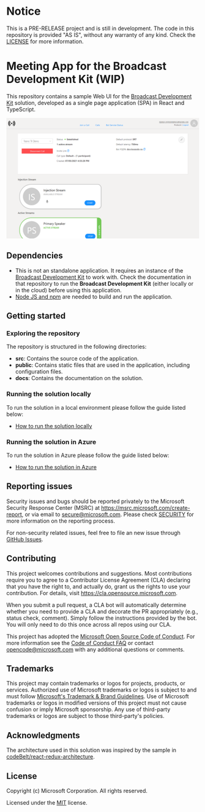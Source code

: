 # Notice

This is a PRE-RELEASE project and is still in development. The code in this repository is provided "AS IS", without any warranty of any kind. Check the [LICENSE](LICENSE) for more information.

# Meeting App for the Broadcast Development Kit (WIP)

This repository contains a sample Web UI for the [Broadcast Development Kit](https://github.com/microsoft/Broadcast-Development-Kit) solution, developed as a single page application (SPA) in React and TypeScript.

![Screenshot of the web UI](docs/common/images/cover.png)

## Dependencies

- This is not an standalone application. It requires an instance of the [Broadcast Development Kit](https://github.com/microsoft/Broadcast-Development-Kit) to work with. Check the documentation in that repository to run the **Broadcast Development Kit** (either locally or in the cloud) before using this application.
- [Node JS and npm](docs/how-to-install-nodejs-and-npm/README.md) are needed to build and run the application.

## Getting started

### Exploring the repository

The repository is structured in the following directories:
- **src**: Contains the source code of the application.
- **public**: Contains static files that are used in the application, including configuration files.
- **docs**: Contains the documentation on the solution.

### Running the solution locally

To run the solution in a local environment please follow the guide listed below:
- [How to run the solution locally](docs/how-to-run-the-solution-locally/README.md)

### Running the solution in Azure

To run the solution in Azure please follow the guide listed below:
- [How to run the solution in Azure](docs/how-to-run-the-solution-in-azure/README.md)

## Reporting issues

Security issues and bugs should be reported privately to the Microsoft Security Response Center (MSRC) at https://msrc.microsoft.com/create-report, or via email to secure@microsoft.com. Please check [SECURITY](SECURITY.md) for more information on the reporting process.

For non-security related issues, feel free to file an new issue through [GitHub Issues](https://github.com/microsoft/Broadcast-Development-Kit-Web-UI/issues/new).

## Contributing

This project welcomes contributions and suggestions.  Most contributions require you to agree to a Contributor License Agreement (CLA) declaring that you have the right to, and actually do, grant us the rights to use your contribution. For details, visit https://cla.opensource.microsoft.com.

When you submit a pull request, a CLA bot will automatically determine whether you need to provide a CLA and decorate the PR appropriately (e.g., status check, comment). Simply follow the instructions provided by the bot. You will only need to do this once across all repos using our CLA.

This project has adopted the [Microsoft Open Source Code of Conduct](https://opensource.microsoft.com/codeofconduct/).
For more information see the [Code of Conduct FAQ](https://opensource.microsoft.com/codeofconduct/faq/) or contact [opencode@microsoft.com](mailto:opencode@microsoft.com) with any additional questions or comments.

## Trademarks

This project may contain trademarks or logos for projects, products, or services. Authorized use of Microsoft trademarks or logos is subject to and must follow 
[Microsoft's Trademark & Brand Guidelines](https://www.microsoft.com/en-us/legal/intellectualproperty/trademarks/usage/general).
Use of Microsoft trademarks or logos in modified versions of this project must not cause confusion or imply Microsoft sponsorship.
Any use of third-party trademarks or logos are subject to those third-party's policies.

## Acknowledgments

The architecture used in this solution was inspired by the sample in [codeBelt/react-redux-architecture](https://github.com/codeBelt/react-redux-architecture).

## License

Copyright (c) Microsoft Corporation. All rights reserved.

Licensed under the [MIT](LICENSE) license.
